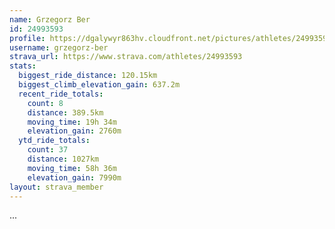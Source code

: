 ```yaml
---
name: Grzegorz Ber
id: 24993593
profile: https://dgalywyr863hv.cloudfront.net/pictures/athletes/24993593/7453165/11/large.jpg
username: grzegorz-ber
strava_url: https://www.strava.com/athletes/24993593
stats:
  biggest_ride_distance: 120.15km
  biggest_climb_elevation_gain: 637.2m
  recent_ride_totals:
    count: 8
    distance: 389.5km
    moving_time: 19h 34m
    elevation_gain: 2760m
  ytd_ride_totals:
    count: 37
    distance: 1027km
    moving_time: 58h 36m
    elevation_gain: 7990m
layout: strava_member
--- 
```

...
